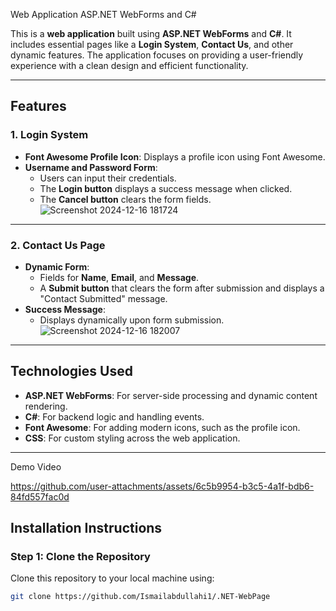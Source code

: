 Web Application ASP.NET WebForms and C#

This is a **web application** built using **ASP.NET WebForms** and **C#**. It includes essential pages like a **Login System**, **Contact Us**, and other dynamic features. The application focuses on providing a user-friendly experience with a clean design and efficient functionality.

---

## Features

### **1. Login System**
- **Font Awesome Profile Icon**: Displays a profile icon using Font Awesome.
- **Username and Password Form**:
  - Users can input their credentials.
  - The **Login button** displays a success message when clicked.
  - The **Cancel button** clears the form fields.
  ![Screenshot 2024-12-16 181724](https://github.com/user-attachments/assets/d1620a0e-cc21-499e-8a85-cc0f49595574)

---

### **2. Contact Us Page**
- **Dynamic Form**:
  - Fields for **Name**, **Email**, and **Message**.
  - A **Submit button** that clears the form after submission and displays a "Contact Submitted" message.
- **Success Message**:
  - Displays dynamically upon form submission.
![Screenshot 2024-12-16 182007](https://github.com/user-attachments/assets/22a03e61-dfab-4e5f-aae5-bef6feab12e0)

---


## Technologies Used
- **ASP.NET WebForms**: For server-side processing and dynamic content rendering.
- **C#**: For backend logic and handling events.
- **Font Awesome**: For adding modern icons, such as the profile icon.
- **CSS**: For custom styling across the web application.

---
Demo Video 


https://github.com/user-attachments/assets/6c5b9954-b3c5-4a1f-bdb6-84fd557fac0d


## Installation Instructions

### **Step 1: Clone the Repository**
Clone this repository to your local machine using:
```bash
git clone https://github.com/Ismailabdullahi1/.NET-WebPage
